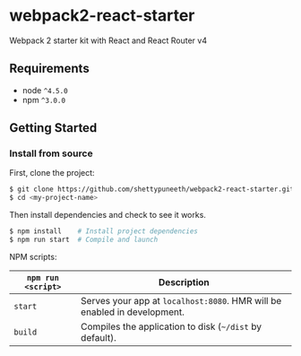 # webpack2-react-starter
Webpack 2 starter kit with React and React Router v4

## Requirements
* node `^4.5.0`
* npm `^3.0.0`

## Getting Started

### Install from source

First, clone the project:

```bash
$ git clone https://github.com/shettypuneeth/webpack2-react-starter.git <my-project-name>
$ cd <my-project-name>
```
Then install dependencies and check to see it works.

```bash
$ npm install    # Install project dependencies
$ npm run start  # Compile and launch
```

NPM scripts:

|`npm run <script>`|Description|
|------------------|-----------|
|`start`|Serves your app at `localhost:8080`. HMR will be enabled in development.|
|`build`|Compiles the application to disk (`~/dist` by default).|
